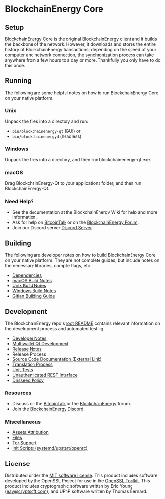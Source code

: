 BlockchainEnergy Core
=============

Setup
---------------------
[BlockchainEnergy Core](http://blockchainenergy.org/wallet) is the original BlockchainEnergy client and it builds the backbone of the network. However, it downloads and stores the entire history of BlockchainEnergy transactions; depending on the speed of your computer and network connection, the synchronization process can take anywhere from a few hours to a day or more. Thankfully you only have to do this once.

Running
---------------------
The following are some helpful notes on how to run BlockchainEnergy Core on your native platform.

### Unix

Unpack the files into a directory and run:

- `bin/blockchainenergy-qt` (GUI) or
- `bin/blockchainenergyd` (headless)

### Windows

Unpack the files into a directory, and then run blockchainenergy-qt.exe.

### macOS

Drag BlockchainEnergy-Qt to your applications folder, and then run BlockchainEnergy-Qt.

### Need Help?

* See the documentation at the [BlockchainEnergy Wiki](https://github.com/BlockchainEnergy-Project/BlockchainEnergy/wiki)
for help and more information.
* Ask for help on [BitcoinTalk](https://bitcointalk.org/index.php?topic=1262920.0) or on the [BlockchainEnergy Forum](http://forum.blockchainenergy.org/).
* Join our Discord server [Discord Server](https://discord.blockchainenergy.org)

Building
---------------------
The following are developer notes on how to build BlockchainEnergy Core on your native platform. They are not complete guides, but include notes on the necessary libraries, compile flags, etc.

- [Dependencies](dependencies.md)
- [macOS Build Notes](build-osx.md)
- [Unix Build Notes](build-unix.md)
- [Windows Build Notes](build-windows.md)
- [Gitian Building Guide](gitian-building.md)

Development
---------------------
The BlockchainEnergy repo's [root README](/README.md) contains relevant information on the development process and automated testing.

- [Developer Notes](developer-notes.md)
- [Multiwallet Qt Development](multiwallet-qt.md)
- [Release Notes](release-notes.md)
- [Release Process](release-process.md)
- [Source Code Documentation (External Link)](https://www.fuzzbawls.pw/blockchainenergy/doxygen/)
- [Translation Process](translation_process.md)
- [Unit Tests](unit-tests.md)
- [Unauthenticated REST Interface](REST-interface.md)
- [Dnsseed Policy](dnsseed-policy.md)

### Resources
* Discuss on the [BitcoinTalk](https://bitcointalk.org/index.php?topic=1262920.0) or the [BlockchainEnergy](http://forum.blockchainenergy.org/) forum.
* Join the [BlockchainEnergy Discord](https://discord.blockchainenergy.org).

### Miscellaneous
- [Assets Attribution](assets-attribution.md)
- [Files](files.md)
- [Tor Support](tor.md)
- [Init Scripts (systemd/upstart/openrc)](init.md)

License
---------------------
Distributed under the [MIT software license](/COPYING).
This product includes software developed by the OpenSSL Project for use in the [OpenSSL Toolkit](https://www.openssl.org/). This product includes
cryptographic software written by Eric Young ([eay@cryptsoft.com](mailto:eay@cryptsoft.com)), and UPnP software written by Thomas Bernard.
